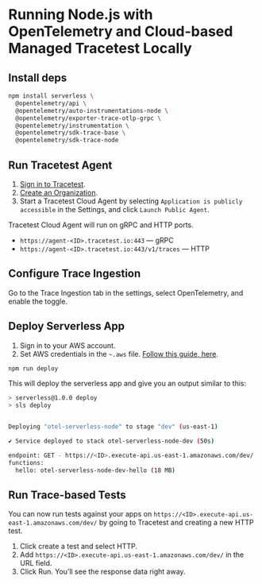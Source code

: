 # Running Node.js with OpenTelemetry and Cloud-based Managed Tracetest Locally

## Install deps

```bash
npm install serverless \
  @opentelemetry/api \
  @opentelemetry/auto-instrumentations-node \
  @opentelemetry/exporter-trace-otlp-grpc \
  @opentelemetry/instrumentation \
  @opentelemetry/sdk-trace-base \
  @opentelemetry/sdk-trace-node
```

## Run Tracetest Agent

1. [Sign in to Tracetest](https://app.tracetest.io/).
2. [Create an Organization](https://docs.tracetest.io/concepts/organizations).
3. Start a Tracetest Cloud Agent by selecting `Application is publicly accessible` in the Settings, and click `Launch Public Agent`.

Tracetest Cloud Agent will run on gRPC and HTTP ports.

- `https://agent-<ID>.tracetest.io:443` — gRPC
- `https://agent-<ID>.tracetest.io:443/v1/traces` — HTTP

## Configure Trace Ingestion

Go to the Trace Ingestion tab in the settings, select OpenTelemetry, and enable the toggle.

## Deploy Serverless App

1. Sign in to your AWS account.
2. Set AWS credentials in the `~.aws` file. [Follow this guide, here](https://www.serverless.com/framework/docs/providers/aws/guide/credentials#recommended-using-local-credentials).

```bash
npm run deploy
```

This will deploy the serverless app and give you an output similar to this:

```bash
> serverless@1.0.0 deploy
> sls deploy


Deploying "otel-serverless-node" to stage "dev" (us-east-1)

✔ Service deployed to stack otel-serverless-node-dev (50s)

endpoint: GET - https://<ID>.execute-api.us-east-1.amazonaws.com/dev/
functions:
  hello: otel-serverless-node-dev-hello (18 MB)
```

## Run Trace-based Tests

You can now run tests against your apps on `https://<ID>.execute-api.us-east-1.amazonaws.com/dev/` by going to Tracetest and creating a new HTTP test.

1. Click create a test and select HTTP.
2. Add `https://<ID>.execute-api.us-east-1.amazonaws.com/dev/` in the URL field.
3. Click Run. You’ll see the response data right away.
